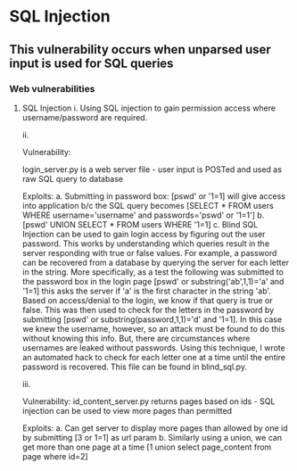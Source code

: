 # SQL Injection #

## This vulnerability occurs when unparsed user input is used for SQL queries ##


### Web vulnerabilities ###

1. SQL Injection
    i. Using SQL injection to gain permission access where username/password
    are required.

    ii.

    Vulnerability:

    login_server.py is a web server file - user input is POSTed and used as
    raw SQL query to database

    Exploits:
        a. Submitting in password box: [pswd' or '1=1] will give access into
        application b/c the SQL query becomes [SELECT * FROM users WHERE
        username='username' and passwords='pswd' or '1=1']
        b. [pswd' UNION SELECT * FROM users WHERE '1=1]
        c. Blind SQL Injection can be used to gain login access by figuring out
        the user password. This works by understanding which queries result in
        the server responding with true or false values. For example, a password
        can be recovered from a database by querying the server for each letter
        in the string. 
        More specifically, as a test the following was submitted
        to the password box in the login page [pswd' or
        substring('ab',1,1)='a' and '1=1] this asks the server if 'a' is the
        first character in the string 'ab'. Based on access/denial to the
        login, we know if that query is true or false. This was then used to
        check for the letters in the password by submitting [pswd' or
        substring(password,1,1)='d' and '1=1]. In this case we knew the
        username, however, so an attack must be found to do this without
        knowing this info. But, there are circumstances where usernames are
        leaked without passwords.
        Using this technique, I wrote an automated hack to check for each
        letter one at a time until the entire password is recovered. This file
        can be found in blind_sql.py.

    iii.

    Vulnerability: 
    id_content_server.py returns pages based on ids - SQL injection can be used
    to view more pages than permitted

    Exploits:
        a. Can get server to display more pages than allowed by one id by submitting [3 or 1=1] as
           url param
        b. Similarly using a union, we can get more than one page at a time
           [1 union select page_content from page where id=2]

